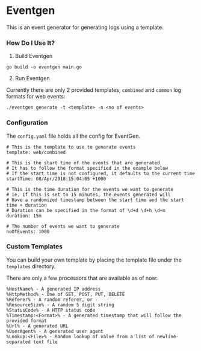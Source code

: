 # Eventgen

This is an event generator for generating logs using a template.

### How Do I Use It?

1. Build Eventgen

```
go build -o eventgen main.go
```

2. Run Eventgen

Currently there are only 2 provided templates, `combined` and `common` log formats for web events:

```
./eventgen generate -t <template> -n <no of events>
```

### Configuration

The `config.yaml` file holds all the config for EventGen.

```
# This is the template to use to generate events
template: web/combined

# This is the start time of the events that are generated
# It has to follow the format specified in the example below
# If the start time is not configured, it defaults to the current time
startTime: 08/Apr/2018:15:04:05 +1000

# This is the time duration for the events we want to generate
# ie. If this is set to 15 minutes, the events generated will
# Have a randomized timestamp between the start time and the start time + duration
# Duration can be specified in the format of \d+d \d+h \d+m
duration: 15m

# The number of events we want to generate
noOfEvents: 1000
```

### Custom Templates

You can build your own template by placing the template file under the `templates` directory.

There are only a few processors that are available as of now:

```
%HostName% - A generated IP address
%HttpMethod% - One of GET, POST, PUT, DELETE
%Referer% - A random referer, or -
%ResourceSize% - A random 5 digit string
%StatusCode% - A HTTP status code
%Timestamp:<Format>% - A generated timestamp that will follow the provided format
%Url% - A generated URL
%UserAgent% - A generated user agent
%Lookup:<File>% - Random lookup of value from a list of newline-separated text file
```
